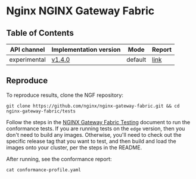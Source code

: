# Nginx NGINX Gateway Fabric

## Table of Contents

| API channel | Implementation version                                                      | Mode    | Report                                       |
|-------------|-----------------------------------------------------------------------------|---------|----------------------------------------------|
| experimental    | [v1.4.0](https://github.com/nginx/nginx-gateway-fabric/releases/tag/v1.4.0) | default | [link](./experimental-1.4.0-default-report.yaml) |

## Reproduce

To reproduce results, clone the NGF repository:

```shell
git clone https://github.com/nginx/nginx-gateway-fabric.git && cd nginx-gateway-fabric/tests
```

Follow the steps in the [NGINX Gateway Fabric Testing](https://github.com/nginx/nginx-gateway-fabric/blob/main/tests/README.md) document to run the conformance tests. If you are running tests on the `edge` version, then you don't need to build any images. Otherwise, you'll need to check out the specific release tag that you want to test, and then build and load the images onto your cluster, per the steps in the README.

After running, see the conformance report:

```shell
cat conformance-profile.yaml
```

